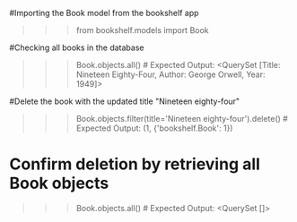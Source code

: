 #Importing the Book model from the bookshelf app
>>> from bookshelf.models import Book

#Checking all books in the database
>>> Book.objects.all()
    # Expected Output: <QuerySet [Title: Nineteen Eighty-Four, Author: George Orwell, Year: 1949]>

#Delete the book with the updated title "Nineteen eighty-four"
>>> Book.objects.filter(title='Nineteen eighty-four').delete()
    # Expected Output: (1, {'bookshelf.Book': 1})

# Confirm deletion by retrieving all Book objects
>>> Book.objects.all()
    # Expected Output: <QuerySet []>


